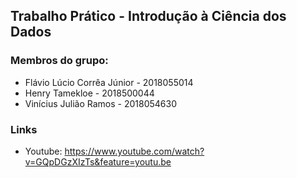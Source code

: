 ## Trabalho Prático - Introdução à Ciência dos Dados

### Membros do grupo:

- Flávio Lúcio Corrêa Júnior - 2018055014
- Henry Tamekloe - 2018500044
- Vinícius Julião Ramos - 2018054630

### Links

- Youtube: https://www.youtube.com/watch?v=GQpDGzXIzTs&feature=youtu.be

